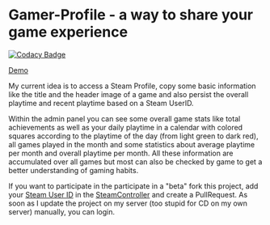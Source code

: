 # Gamer-Profile - a way to share your game experience

[![Codacy Badge](https://api.codacy.com/project/badge/Grade/e75e4c16407042fba61f9531c8f79d8f)](https://app.codacy.com/app/lkochniss/gamer-profile?utm_source=github.com&utm_medium=referral&utm_content=lkochniss/gamer-profile&utm_campaign=Badge_Grade_Dashboard)

[Demo](https://gamer-profile.kochniss.com)

My current idea is to access a Steam Profile, copy some basic information like the title and the header image of a game and also persist the overall playtime and recent playtime based on a Steam UserID.

Within the admin panel you can see some overall game stats like total achievements as well as your daily playtime in a calendar with colored squares according to the playtime of the day 
(from light green to dark red), all games played in the month and some statistics about average playtime per month and overall playtime per month. All these information are accumulated 
over all games but most can also be checked by game to get a better understanding of gaming habits. 

If you want to participate in the participate in a "beta" fork this project, add your [Steam User ID](https://steamidfinder.com/) in the 
[SteamController](https://github.com/lkochniss/gamer-profile/blob/master/src/Controller/SteamController.php#L18) and create a PullRequest. As soon as I update the project on my server (too stupid for CD on my own server)
manually, you can login.
